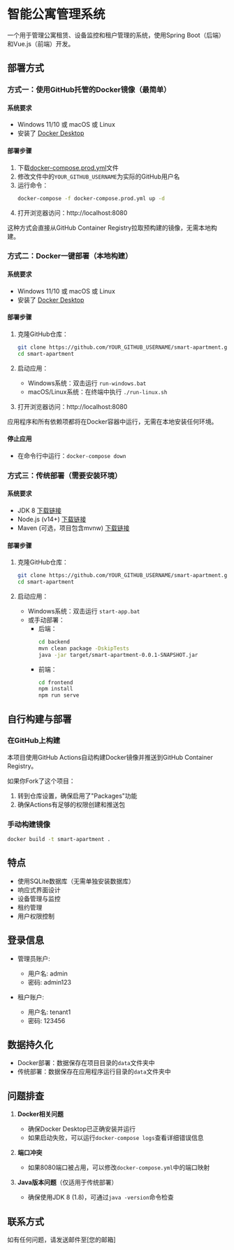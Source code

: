 # 智能公寓管理系统

一个用于管理公寓租赁、设备监控和租户管理的系统，使用Spring Boot（后端）和Vue.js（前端）开发。

## 部署方式

### 方式一：使用GitHub托管的Docker镜像（最简单）

#### 系统要求
- Windows 11/10 或 macOS 或 Linux
- 安装了 [Docker Desktop](https://www.docker.com/products/docker-desktop/)

#### 部署步骤
1. 下载[docker-compose.prod.yml](https://raw.githubusercontent.com/YOUR_GITHUB_USERNAME/smart-apartment/main/docker-compose.prod.yml)文件
2. 修改文件中的`YOUR_GITHUB_USERNAME`为实际的GitHub用户名
3. 运行命令：
   ```bash
   docker-compose -f docker-compose.prod.yml up -d
   ```
4. 打开浏览器访问：http://localhost:8080

这种方式会直接从GitHub Container Registry拉取预构建的镜像，无需本地构建。

### 方式二：Docker一键部署（本地构建）

#### 系统要求
- Windows 11/10 或 macOS 或 Linux
- 安装了 [Docker Desktop](https://www.docker.com/products/docker-desktop/)

#### 部署步骤
1. 克隆GitHub仓库：
   ```bash
   git clone https://github.com/YOUR_GITHUB_USERNAME/smart-apartment.git
   cd smart-apartment
   ```

2. 启动应用：
   - Windows系统：双击运行 `run-windows.bat`
   - macOS/Linux系统：在终端中执行 `./run-linux.sh`

3. 打开浏览器访问：http://localhost:8080

应用程序和所有依赖项都将在Docker容器中运行，无需在本地安装任何环境。

#### 停止应用
- 在命令行中运行：`docker-compose down`

### 方式三：传统部署（需要安装环境）

#### 系统要求
- JDK 8 [下载链接](https://www.oracle.com/java/technologies/javase/javase8-archive-downloads.html)
- Node.js (v14+) [下载链接](https://nodejs.org/)
- Maven (可选，项目包含mvnw) [下载链接](https://maven.apache.org/download.cgi)

#### 部署步骤
1. 克隆GitHub仓库：
   ```bash
   git clone https://github.com/YOUR_GITHUB_USERNAME/smart-apartment.git
   cd smart-apartment
   ```

2. 启动应用：
   - Windows系统：双击运行 `start-app.bat`
   - 或手动部署：
     - 后端：
       ```bash
       cd backend
       mvn clean package -DskipTests
       java -jar target/smart-apartment-0.0.1-SNAPSHOT.jar
       ```
     - 前端：
       ```bash
       cd frontend
       npm install
       npm run serve
       ```

## 自行构建与部署

### 在GitHub上构建
本项目使用GitHub Actions自动构建Docker镜像并推送到GitHub Container Registry。

如果你Fork了这个项目：
1. 转到仓库设置，确保启用了"Packages"功能
2. 确保Actions有足够的权限创建和推送包

### 手动构建镜像
```bash
docker build -t smart-apartment .
```

## 特点

- 使用SQLite数据库（无需单独安装数据库）
- 响应式界面设计
- 设备管理与监控
- 租约管理
- 用户权限控制

## 登录信息

- 管理员账户:
  - 用户名: admin
  - 密码: admin123

- 租户账户:
  - 用户名: tenant1
  - 密码: 123456

## 数据持久化

- Docker部署：数据保存在项目目录的`data`文件夹中
- 传统部署：数据保存在应用程序运行目录的`data`文件夹中

## 问题排查

1. **Docker相关问题**
   - 确保Docker Desktop已正确安装并运行
   - 如果启动失败，可以运行`docker-compose logs`查看详细错误信息

2. **端口冲突**
   - 如果8080端口被占用，可以修改`docker-compose.yml`中的端口映射

3. **Java版本问题**（仅适用于传统部署）
   - 确保使用JDK 8 (1.8)，可通过`java -version`命令检查

## 联系方式

如有任何问题，请发送邮件至[您的邮箱] 